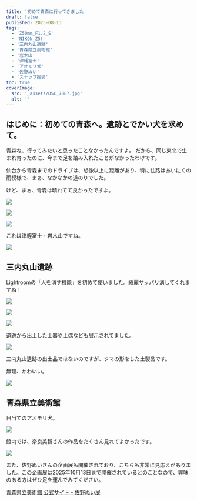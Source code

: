 ```yaml
---
title: '初めて青森に行ってきました'
draft: false
published: 2025-08-13
tags:
  - 'Z50mm_F1.2_S'
  - 'NIKON_Z5Ⅱ'
  - '三内丸山遺跡'
  - '青森県立美術館'
  - '岩木山'
  - '津軽富士'
  - 'アオモリ犬'
  - '佐野ぬい'
  - 'スナップ撮影'
toc: true
coverImage:
  src: '_assets/DSC_7887.jpg'
  alt: ''
---
```

## はじめに：初めての青森へ。遺跡とでかい犬を求めて。

青森ね、行ってみたいと思ったことなかったんですよ。
だから、同じ東北で生まれ育ったのに、今まで足を踏み入れたことがなかったわけです。

仙台から青森までのドライブは、想像以上に距離があり、特に往路はあいにくの雨模様で、まぁ、なかなかの道のりでした。

けど、まぁ、青森は晴れてて良かったですよ。

![](_assets/DSC_7886.jpg)

![](_assets/DSC_7890.jpg)

![](_assets/DSC_7891.jpg)

これは津軽富士・岩木山ですね。

![](_assets/DSC_7889.jpg)

## 三内丸山遺跡

Lightroomの「人を消す機能」を初めて使いました。綺麗サッパリ消してくれますね！

![](_assets/DSC_7895.jpg)

![](_assets/DSC_7900.jpg)

![](_assets/DSC_7907.jpg)

遺跡から出土した土器や土偶なども展示されてました。

![](_assets/DSC_7914.jpg)

三内丸山遺跡の出土品ではないのですが、クマの形をした土製品です。

無理、かわいい。

![](_assets/DSC_7920.jpg)

## 青森県立美術館

目当てのアオモリ犬。

![](_assets/DSC_7959.jpg)

館内では、奈良美智さんの作品をたくさん見れてよかったです。

![](_assets/DSC_7936.jpg)

また、佐野ぬいさんの企画展も開催されており、こちらも非常に見応えがありました。この企画展は2025年10月13日まで開催されているとのことなので、興味のある方はぜひ足を運んでみてください。

[青森県立美術館 公式サイト - 佐野ぬい展](https://www.aomori-museum.jp/schedule/16385/)